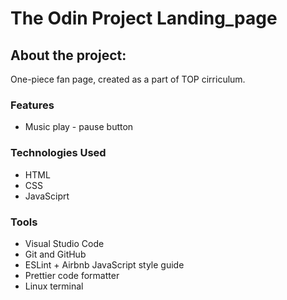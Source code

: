 # The Odin Project Landing_page
## About the project:
One-piece fan page, created as a part of TOP cirriculum.

### Features
* Music play - pause button

### Technologies Used
* HTML
* CSS
* JavaSciprt

### Tools
* Visual Studio Code
* Git and GitHub
* ESLint + Airbnb JavaScript style guide
* Prettier code formatter
* Linux terminal
